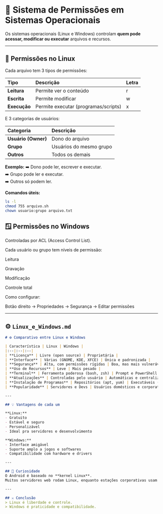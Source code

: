 # 🔐 Sistema de Permissões em Sistemas Operacionais

Os sistemas operacionais (Linux e Windows) controlam **quem pode acessar, modificar ou executar** arquivos e recursos.

---

## 🐧 Permissões no Linux

Cada arquivo tem 3 tipos de permissões:

| Tipo | Descrição | Letra |
|:--|:--|:--|
| **Leitura** | Permite ver o conteúdo | r |
| **Escrita** | Permite modificar | w |
| **Execução** | Permite executar (programas/scripts) | x |

E 3 categorias de usuários:

| Categoria | Descrição |
|:--|:--|
| **Usuário (Owner)** | Dono do arquivo |
| **Grupo** | Usuários do mesmo grupo |
| **Outros** | Todos os demais |

**Exemplo:**
➡️ Dono pode ler, escrever e executar.  
➡️ Grupo pode ler e executar.  
➡️ Outros só podem ler.

**Comandos úteis:**
```bash
ls -l
chmod 755 arquivo.sh
chown usuario:grupo arquivo.txt
```

## 🪟 Permissões no Windows

Controladas por ACL (Access Control List).

Cada usuário ou grupo tem níveis de permissão:

Leitura

Gravação

Modificação

Controle total

Como configurar:

Botão direito → Propriedades → Segurança → Editar permissões


---

## ⚙️ `Linux_e_Windows.md`

```md
# ⚙️ Comparativo entre Linux e Windows

| Característica | Linux | Windows |
|:--|:--|:--|
| **Licença** | Livre (open source) | Proprietária |
| **Interface** | Várias (GNOME, KDE, XFCE) | Única e padronizada |
| **Segurança** | Alta, com permissões rígidas | Boa, mas mais vulnerável |
| **Uso de Recursos** | Leve | Mais pesado |
| **Terminal** | Ferramenta poderosa (bash, zsh) | Prompt e PowerShell |
| **Atualizações** | Controladas pelo usuário | Automáticas e centralizadas |
| **Instalação de Programas** | Repositórios (apt, yum) | Executáveis (.exe, .msi) |
| **Popularidade** | Servidores e Devs | Usuários domésticos e corporativos |

---

## 💡 Vantagens de cada um

**Linux:**
- Gratuito  
- Estável e seguro  
- Personalizável  
- Ideal pra servidores e desenvolvimento  

**Windows:**
- Interface amigável  
- Suporte amplo a jogos e softwares  
- Compatibilidade com hardware e drivers  

---

## 🧠 Curiosidade
O Android é baseado no **kernel Linux**.  
Muitos servidores web rodam Linux, enquanto estações corporativas usam Windows.

---

## ⚔️ Conclusão
> Linux é liberdade e controle.  
> Windows é praticidade e compatibilidade.


